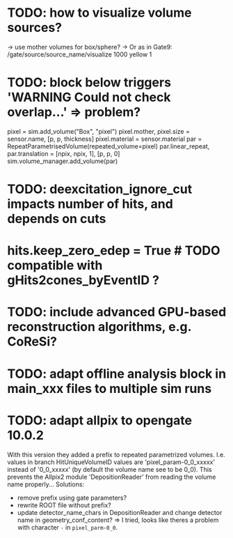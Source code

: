 # TODO: how to visualize volume sources?

-> use mother volumes for box/sphere?
-> Or as in Gate9: /gate/source/source_name/visualize 1000 yellow 1

# TODO: block below triggers 'WARNING Could not check overlap...' => problem?

pixel = sim.add_volume("Box", "pixel")
pixel.mother, pixel.size = sensor.name, [p, p, thickness]
pixel.material = sensor.material
par = RepeatParametrisedVolume(repeated_volume=pixel)
par.linear_repeat, par.translation = [npix, npix, 1], [p, p, 0]
sim.volume_manager.add_volume(par)

# TODO: deexcitation_ignore_cut impacts number of hits, and depends on cuts

# hits.keep_zero_edep = True # TODO compatible with gHits2cones_byEventID ?

# TODO: include advanced GPU-based reconstruction algorithms, e.g. CoReSi?

# TODO: adapt offline analysis block in main_xxx files to multiple sim runs

# TODO: adapt allpix to opengate 10.0.2

With this version they added a prefix to repeated parametrized volumes. I.e. values in
branch HitUniqueVolumeID values are 'pixel_param-0_0_xxxxx' instead of '0_0_xxxxx' (by default the volume name see to be 0_0). This
prevents the Allpix2 module 'DepositionReader' from reading the volume name properly...
Solutions:
- remove prefix using gate parameters?
- rewrite ROOT file without prefix?
- update detector_name_chars in DepositionReader and change detector name in geometry_conf_content?
  => I tried, looks like theres a problem with character `-` in `pixel_parm-0_0`. 
